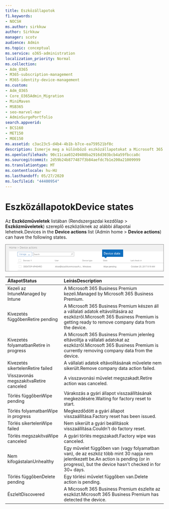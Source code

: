 ```yaml
---
title: Eszközállapotok
f1.keywords:
- NOCSH
ms.author: sirkkuw
author: Sirkkuw
manager: scotv
audience: Admin
ms.topic: conceptual
ms.service: o365-administration
localization_priority: Normal
ms.collection:
- Adm_O365
- M365-subscription-management
- M365-identity-device-management
ms.custom:
- Adm_O365
- Core_O365Admin_Migration
- MiniMaven
- MSB365
- seo-marvel-mar
- AdminSurgePortfolio
search.appverid:
- BCS160
- MET150
- MOE150
ms.assetid: c3ac23c5-d4b4-4b1b-b7ce-ea759521bf8c
description: Ismerje meg a különböző eszközállapotokat a Microsoft 365 vállalati verzió Felügyeleti otthonának eszközműveletek listájában.
ms.openlocfilehash: 90c11caa03249408ba2916d303bcb4a59fbcca8c
ms.sourcegitcommit: 2d59b24b877487f3b84aefdc7b1e200a21009999
ms.translationtype: MT
ms.contentlocale: hu-HU
ms.lasthandoff: 05/27/2020
ms.locfileid: "44400954"
---
```

# <a name="device-states"></a><span data-ttu-id="933ec-103">Eszközállapotok</span><span class="sxs-lookup"><span data-stu-id="933ec-103">Device states</span></span>

<span data-ttu-id="933ec-104">Az **Eszközműveletek** listában (Rendszergazdai kezdőlap \> **Eszközműveletek**) szereplő eszközöknek az alábbi állapotai lehetnek.</span><span class="sxs-lookup"><span data-stu-id="933ec-104">Devices in the **Device actions** list (Admin home \> **Device actions**) can have the following states.</span></span>
  
![In the Device actions list, you can see the Devices states.](../media/a621c47e-45d9-4e1a-beb9-c03254d40c1d.png)
  
|<span data-ttu-id="933ec-106">**Állapot**</span><span class="sxs-lookup"><span data-stu-id="933ec-106">**Status**</span></span>|<span data-ttu-id="933ec-107">**Leírás**</span><span class="sxs-lookup"><span data-stu-id="933ec-107">**Description**</span></span>|
|:-----|:-----|
|<span data-ttu-id="933ec-108">Kezeli az Intune</span><span class="sxs-lookup"><span data-stu-id="933ec-108">Managed by Intune</span></span>  <br/> |<span data-ttu-id="933ec-109">A Microsoft 365 Business Premium kezeli.</span><span class="sxs-lookup"><span data-stu-id="933ec-109">Managed by Microsoft 365 Business Premium.</span></span>  <br/> |
|<span data-ttu-id="933ec-110">Kivezetés függőben</span><span class="sxs-lookup"><span data-stu-id="933ec-110">Retire pending</span></span>  <br/> |<span data-ttu-id="933ec-111">A Microsoft 365 Business Premium készen áll a vállalati adatok eltávolítására az eszközről.</span><span class="sxs-lookup"><span data-stu-id="933ec-111">Microsoft 365 Business Premium is getting ready to remove company data from the device.</span></span>  <br/> |
|<span data-ttu-id="933ec-112">Kivezetés folyamatban</span><span class="sxs-lookup"><span data-stu-id="933ec-112">Retire in progress</span></span>  <br/> |<span data-ttu-id="933ec-113">A Microsoft 365 Business Premium jelenleg eltávolítja a vállalati adatokat az eszközről.</span><span class="sxs-lookup"><span data-stu-id="933ec-113">Microsoft 365 Business Premium is currently removing company data from the device.</span></span>  <br/> |
|<span data-ttu-id="933ec-114">Kivezetés sikertelen</span><span class="sxs-lookup"><span data-stu-id="933ec-114">Retire failed</span></span>  <br/> | <span data-ttu-id="933ec-115">A vállalati adatok eltávolításának művelete nem sikerült.</span><span class="sxs-lookup"><span data-stu-id="933ec-115">Remove company data action failed.</span></span>  <br/> |
|<span data-ttu-id="933ec-116">Visszavonás megszakítva</span><span class="sxs-lookup"><span data-stu-id="933ec-116">Retire canceled</span></span>  <br/> |<span data-ttu-id="933ec-117">A visszavonási művelet megszakadt.</span><span class="sxs-lookup"><span data-stu-id="933ec-117">Retire action was canceled.</span></span>  <br/> |
|<span data-ttu-id="933ec-118">Törlés függőben</span><span class="sxs-lookup"><span data-stu-id="933ec-118">Wipe pending</span></span>  <br/> |<span data-ttu-id="933ec-119">Várakozás a gyári állapot visszaállításának megkezdésére.</span><span class="sxs-lookup"><span data-stu-id="933ec-119">Waiting for factory reset to start.</span></span>  <br/> |
|<span data-ttu-id="933ec-120">Törlés folyamatban</span><span class="sxs-lookup"><span data-stu-id="933ec-120">Wipe in progress</span></span>  <br/> |<span data-ttu-id="933ec-121">Megkezdődött a gyári állapot visszaállítása.</span><span class="sxs-lookup"><span data-stu-id="933ec-121">Factory reset has been issued.</span></span>  <br/> |
|<span data-ttu-id="933ec-122">Törlés sikertelen</span><span class="sxs-lookup"><span data-stu-id="933ec-122">Wipe failed</span></span>  <br/> |<span data-ttu-id="933ec-123">Nem sikerült a gyári beállítások visszaállítása.</span><span class="sxs-lookup"><span data-stu-id="933ec-123">Couldn't do factory reset.</span></span>  <br/> |
|<span data-ttu-id="933ec-124">Törlés megszakítva</span><span class="sxs-lookup"><span data-stu-id="933ec-124">Wipe canceled</span></span>  <br/> |<span data-ttu-id="933ec-125">A gyári törlés megszakadt.</span><span class="sxs-lookup"><span data-stu-id="933ec-125">Factory wipe was canceled.</span></span>  <br/> |
|<span data-ttu-id="933ec-126">Nem kifogástalan</span><span class="sxs-lookup"><span data-stu-id="933ec-126">Unhealthy</span></span>  <br/> |<span data-ttu-id="933ec-127">Egy művelet függőben van (vagy folyamatban van), de az eszköz több mint 30 napja nem jelentkezett be.</span><span class="sxs-lookup"><span data-stu-id="933ec-127">An action is pending (or in progress), but the device hasn't checked in for 30+ days.</span></span>  <br/> |
|<span data-ttu-id="933ec-128">Törlés függőben</span><span class="sxs-lookup"><span data-stu-id="933ec-128">Delete pending</span></span>  <br/> |<span data-ttu-id="933ec-129">Egy törlési művelet függőben van.</span><span class="sxs-lookup"><span data-stu-id="933ec-129">Delete action is pending.</span></span>  <br/> |
|<span data-ttu-id="933ec-130">Észlelt</span><span class="sxs-lookup"><span data-stu-id="933ec-130">Discovered</span></span>  <br/> |<span data-ttu-id="933ec-131">A Microsoft 365 Business Premium észlelte az eszközt.</span><span class="sxs-lookup"><span data-stu-id="933ec-131">Microsoft 365 Business Premium has detected the device.</span></span>  <br/> |
   
